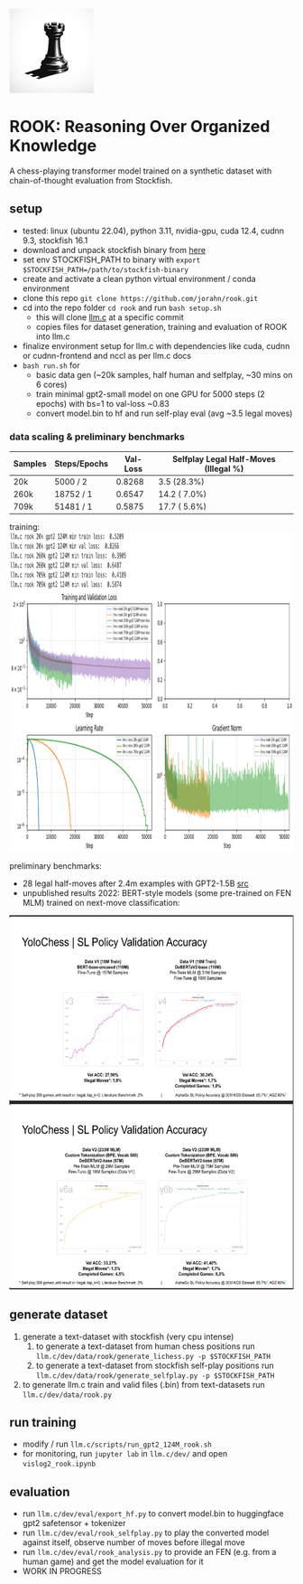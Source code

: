 <img src="logo.png" width="150" height="150">

# ROOK: Reasoning Over Organized Knowledge

A chess-playing transformer model trained on a synthetic dataset with chain-of-thought evaluation from Stockfish.

## setup
- tested: linux (ubuntu 22.04), python 3.11, nvidia-gpu, cuda 12.4, cudnn 9.3, stockfish 16.1
- download and unpack stockfish binary from [here](https://github.com/official-stockfish/Stockfish)
- set env STOCKFISH_PATH to binary with `export $STOCKFISH_PATH=/path/to/stockfish-binary`
- create and activate a clean python virtual environment / conda environment
- clone this repo `git clone https://github.com/jorahn/rook.git`
- cd into the repo folder `cd rook` and run `bash setup.sh`
  - this will clone [llm.c](https://github.com/karpathy/llm.c) at a specific commit
  - copies files for dataset generation, training and evaluation of ROOK into llm.c
- finalize environment setup for llm.c with dependencies like cuda, cudnn or cudnn-frontend and nccl as per llm.c docs
- `bash run.sh` for 
  - basic data gen (~20k samples, half human and selfplay, ~30 mins on 6 cores)
  - train minimal gpt2-small model on one GPU for 5000 steps (2 epochs) with bs=1 to val-loss ~0.83
  - convert model.bin to hf and run self-play eval (avg ~3.5 legal moves)

### data scaling & preliminary benchmarks

| Samples | Steps/Epochs | Val-Loss | Selfplay Legal Half-Moves (Illegal %) |
|---------|--------------|----------|---------------------------------------|
|    20k  |    5000 / 2  |  0.8268  |            3.5 (28.3%)                |
|   260k  |   18752 / 1  |  0.6547  |           14.2 ( 7.0%)                |
|   709k  |   51481 / 1  |  0.5875  |           17.7 ( 5.6%)                |

training:  
<img src="train.jpg" width="940" height="566">


preliminary benchmarks: 
- 28 legal half-moves after 2.4m examples with GPT2-1.5B [src](https://x.com/theshawwn/status/1212619327347871744)  
- unpublished results 2022: BERT-style models (some pre-trained on FEN MLM) trained on next-move classification:
<img src="yolo.jpg" width="585" height="662">


## generate dataset
1. generate a text-dataset with stockfish (very cpu intense)
   1. to generate a text-dataset from human chess positions run `llm.c/dev/data/rook/generate_lichess.py -p $STOCKFISH_PATH`
   2. to generate a text-dataset from stockfish self-play positions run `llm.c/dev/data/rook/generate_selfplay.py -p $STOCKFISH_PATH`
3. to generate llm.c train and valid files (.bin) from text-datasets run `llm.c/dev/data/rook.py`

## run training
- modify / run `llm.c/scripts/run_gpt2_124M_rook.sh`
- for monitoring, run `jupyter lab` in `llm.c/dev/` and open `vislog2_rook.ipynb`

## evaluation
- run `llm.c/dev/eval/export_hf.py` to convert model.bin to huggingface gpt2 safetensor + tokenizer
- run `llm.c/dev/eval/rook_selfplay.py` to play the converted model against itself, observe number of moves before illegal move
- run `llm.c/dev/eval/rook_analysis.py` to provide an FEN (e.g. from a human game) and get the model evaluation for it
- WORK IN PROGRESS
